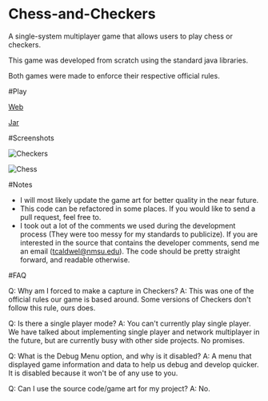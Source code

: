 Chess-and-Checkers
==================

A single-system multiplayer game that allows users to play chess or checkers.

This game was developed from scratch using the standard java libraries.

Both games were made to enforce their respective official rules.

#Play

[Web](http://taycaldwell.org/CCApplet.html)

[Jar](https://dl.dropboxusercontent.com/s/vhwd8rp07ftnrpg/chess-checkers-game.jar?dl=1&token_hash=AAE4530I8JEuQoYMaTDrkMpiVhZ6770y_z78JTVlsktAMg)

#Screenshots

![Checkers](http://i.imgur.com/w9gigAL.png)


![Chess](http://i.imgur.com/zsVKUOo.png)

#Notes
- I will most likely update the game art for better quality in the near future.
- This code can be refactored in some places. If you would like to send a pull request, feel free to.
- I took out a lot of the comments we used during the development process (They were too messy for my standards to publicize). If you are interested in the source that contains the developer comments, send me an email (tcaldwel@nmsu.edu). The code should be pretty straight forward, and readable otherwise.


#FAQ

Q: Why am I forced to make a capture in Checkers?
A: This was one of the official rules our game is based around. Some versions of Checkers don't follow this rule, ours does.

Q: Is there a single player mode?
A: You can't currently play single player. We have talked about implementing single player and network multiplayer in the future, but are currently busy with other side projects. No promises.

Q: What is the Debug Menu option, and why is it disabled?
A: A menu that displayed game information and data to help us debug and develop quicker. It is disabled because it won't be of any use to you.

Q: Can I use the source code/game art for my project?
A: No.
